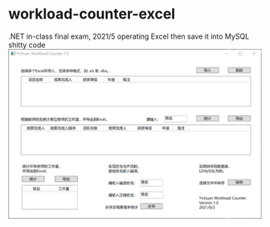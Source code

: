 # workload-counter-excel
.NET in-class final exam, 2021/5
operating Excel then save it into MySQL
shitty code
![image](https://github.com/YiChuan0712/workload-counter-excel/blob/main/screenshot.png)
